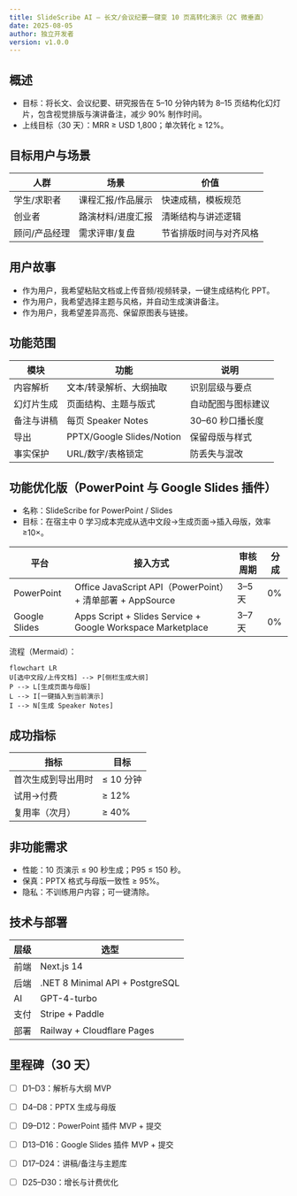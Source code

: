 ```yaml
---
title: SlideScribe AI — 长文/会议纪要一键变 10 页高转化演示（2C 微垂直）
date: 2025-08-05
author: 独立开发者
version: v1.0.0
---
```


## 概述

- 目标：将长文、会议纪要、研究报告在 5–10 分钟内转为 8–15 页结构化幻灯片，包含视觉排版与演讲备注，减少 90% 制作时间。
- 上线目标（30 天）：MRR ≥ USD 1,800；单次转化 ≥ 12%。

## 目标用户与场景

| 人群 | 场景 | 价值 |
|---|---|---|
| 学生/求职者 | 课程汇报/作品展示 | 快速成稿，模板规范 |
| 创业者 | 路演材料/进度汇报 | 清晰结构与讲述逻辑 |
| 顾问/产品经理 | 需求评审/复盘 | 节省排版时间与对齐风格 |

## 用户故事

- 作为用户，我希望粘贴文档或上传音频/视频转录，一键生成结构化 PPT。
- 作为用户，我希望选择主题与风格，并自动生成演讲备注。
- 作为用户，我希望差异高亮、保留原图表与链接。

## 功能范围

| 模块 | 功能 | 说明 |
|---|---|---|
| 内容解析 | 文本/转录解析、大纲抽取 | 识别层级与要点 |
| 幻灯片生成 | 页面结构、主题与版式 | 自动配图与图标建议 |
| 备注与讲稿 | 每页 Speaker Notes | 30–60 秒口播长度 |
| 导出 | PPTX/Google Slides/Notion | 保留母版与样式 |
| 事实保护 | URL/数字/表格锁定 | 防丢失与混改 |

## 功能优化版（PowerPoint 与 Google Slides 插件）

- 名称：SlideScribe for PowerPoint / Slides
- 目标：在宿主中 0 学习成本完成从选中文段→生成页面→插入母版，效率 ≥10×。

| 平台 | 接入方式 | 审核周期 | 分成 |
|---|---|---|---|
| PowerPoint | Office JavaScript API（PowerPoint）+ 清单部署 + AppSource | 3–5 天 | 0% |
| Google Slides | Apps Script + Slides Service + Google Workspace Marketplace | 3–7 天 | 0% |

流程（Mermaid）：

```mermaid
flowchart LR
U[选中文段/上传文档] --> P[侧栏生成大纲]
P --> L[生成页面与母版]
L --> I[一键插入到当前演示]
I --> N[生成 Speaker Notes]
```

## 成功指标

| 指标 | 目标 |
|---|---|
| 首次生成到导出用时 | ≤ 10 分钟 |
| 试用→付费 | ≥ 12% |
| 复用率（次月） | ≥ 40% |

## 非功能需求

- 性能：10 页演示 ≤ 90 秒生成；P95 ≤ 150 秒。
- 保真：PPTX 格式与母版一致性 ≥ 95%。
- 隐私：不训练用户内容；可一键清除。

## 技术与部署

| 层级 | 选型 |
|---|---|
| 前端 | Next.js 14 |
| 后端 | .NET 8 Minimal API + PostgreSQL |
| AI | GPT-4-turbo |
| 支付 | Stripe + Paddle |
| 部署 | Railway + Cloudflare Pages |

## 里程碑（30 天）

- [ ] D1–D3：解析与大纲 MVP
- [ ] D4–D8：PPTX 生成与母版
- [ ] D9–D12：PowerPoint 插件 MVP + 提交
- [ ] D13–D16：Google Slides 插件 MVP + 提交
- [ ] D17–D24：讲稿/备注与主题库
- [ ] D25–D30：增长与计费优化

